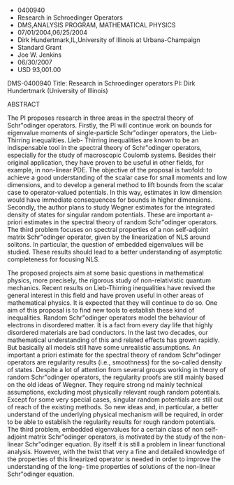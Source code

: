 
* 0400940
* Research in Schroedinger Operators
* DMS,ANALYSIS PROGRAM, MATHEMATICAL PHYSICS
* 07/01/2004,06/25/2004
* Dirk Hundertmark,IL,University of Illinois at Urbana-Champaign
* Standard Grant
* Joe W. Jenkins
* 06/30/2007
* USD 93,001.00

DMS-0400940 Title: Research in Schroedinger operators PI: Dirk Hundertmark
(University of Illinois)

ABSTRACT

The PI proposes research in three areas in the spectral theory of Schr"odinger
operators. Firstly, the PI will continue work on bounds for eigenvalue moments
of single-particle Schr"odinger operators, the Lieb-Thirring inequalities. Lieb-
Thirring inequalities are known to be an indispensable tool in the spectral
theory of Schr"odinger operators, especially for the study of macroscopic
Coulomb systems. Besides their original application, they have proven to be
useful in other fields, for example, in non-linear PDE. The objective of the
proposal is twofold: to achieve a good understanding of the scalar case for
small moments and low dimensions, and to develop a general method to lift bounds
from the scalar case to operator-valued potentials. In this way, estimates in
low dimension would have immediate consequences for bounds in higher dimensions.
Secondly, the author plans to study Wegner estimates for the integrated density
of states for singular random potentials. These are important a-priori estimates
in the spectral theory of random Schr"odinger operators. The third problem
focuses on spectral properties of a non self-adjoint matrix Schr"odinger
operator, given by the linearization of NLS around solitons. In particular, the
question of embedded eigenvalues will be studied. These results should lead to a
better understanding of asymptotic completeness for focusing NLS.

The proposed projects aim at some basic questions in mathematical physics, more
precisely, the rigorous study of non-relativistic quantum mechanics. Recent
results on Lieb-Thirring inequalities have revived the general interest in this
field and have proven useful in other areas of mathematical physics. It is
expected that they will continue to do so. One aim of this proposal is to find
new tools to establish these kind of inequalities. Random Schr"odinger operators
model the behaviour of electrons in disordered matter. It is a fact from every
day life that highly disordered materials are bad conductors. In the last two
decades, our mathematical understanding of this and related effects has grown
rapidly. But basically all models still have some unrealistic assumptions. An
important a priori estimate for the spectral theory of random Schr"odinger
operators are regularity results (i.e., smoothness) for the so-called density of
states. Despite a lot of attention from several groups working in theory of
random Schr"odinger operators, the regularity proofs are still mainly based on
the old ideas of Wegner. They require strong nd mainly technical assumptions,
excluding most physically relevant rough random potentials. Except for some very
special cases, singular random potentials are still out of reach of the existing
methods. So new ideas and, in particular, a better understand of the underlying
physical mechanism will be required, in order to be able to establish the
regularity results for rough random potentials. The third problem, embedded
eigenvalues for a certain class of non self-adjoint matrix Schr"odinger
operators, is motivated by the study of the non-linear Schr"odinger equation. By
itself it is still a problem in linear functional analysis. However, with the
twist that very a fine and detailed knowledge of the properties of this
linearized operator is needed in order to improve the understanding of the long-
time properties of solutions of the non-linear Schr"odinger equation.
